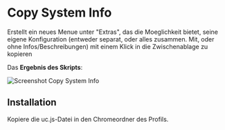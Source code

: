 # Copy System Info
Erstellt ein neues Menue unter "Extras", das die Moeglichkeit bietet, seine eigene Konfiguration 
(entweder separat, oder alles zusammen. Mit, oder ohne Infos/Beschreibungen) mit einem Klick in die Zwischenablage zu kopieren

Das **Ergebnis des Skripts**:

![Screenshot Copy System Info](https://github.com/ardiman/userChrome.js/raw/master/copysysinfo/scr_copysysinfo.png)

## Installation
Kopiere die uc.js-Datei in den Chromeordner des Profils.

